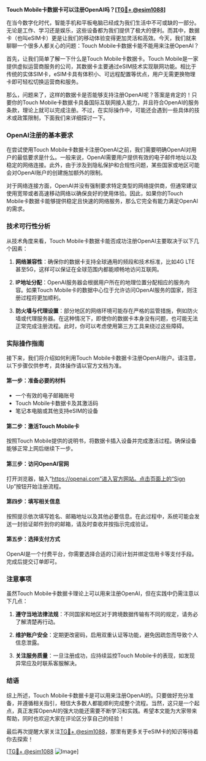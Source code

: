 **Touch Mobile卡数据卡可以注册OpenAI吗？[[TG💪+ @esim1088](https://t.me/s/esim1088)]**

在当今数字化时代，智能手机和平板电脑已经成为我们生活中不可或缺的一部分。无论是工作、学习还是娱乐，这些设备都为我们提供了极大的便利。而其中，数据卡（也叫eSIM卡）更是让我们的移动体验变得更加灵活和高效。今天，我们就来聊聊一个很多人都关心的问题：Touch Mobile卡数据卡能不能用来注册OpenAI？

首先，让我们简单了解一下什么是Touch Mobile卡数据卡。Touch Mobile是一家提供虚拟运营商服务的公司，其数据卡主要通过eSIM技术实现联网功能。相比于传统的实体SIM卡，eSIM卡具有体积小、可远程配置等优点，用户无需更换物理卡即可轻松切换运营商和服务。

那么，问题来了，这样的数据卡是否能够支持注册OpenAI呢？答案是肯定的！只要你的Touch Mobile卡数据卡具备国际互联网接入能力，并且符合OpenAI的服务条款，理论上就可以完成注册。不过，在实际操作中，可能还会遇到一些具体的技术或政策限制，下面我们来详细探讨一下。

### OpenAI注册的基本要求

在尝试使用Touch Mobile卡数据卡注册OpenAI之前，我们需要明确OpenAI对用户的最低要求是什么。一般来说，OpenAI需要用户提供有效的电子邮件地址以及稳定的网络连接。此外，由于涉及到隐私保护和合规性问题，某些国家或地区可能会对OpenAI账户的创建施加额外的限制。

对于网络连接方面，OpenAI并没有强制要求特定类型的网络提供商，但通常建议使用宽带或者高速移动网络以确保良好的使用体验。因此，如果你的Touch Mobile卡数据卡能够提供稳定且快速的网络服务，那么它完全有能力满足OpenAI的需求。

### 技术可行性分析

从技术角度来看，Touch Mobile卡数据卡能否成功注册OpenAI主要取决于以下几个因素：

1. **网络兼容性**：确保你的数据卡支持全球通用的频段和技术标准，比如4G LTE甚至5G，这样可以保证在全球范围内都能顺畅地访问互联网。
   
2. **IP地址分配**：OpenAI服务器会根据用户所在的地理位置分配相应的服务内容。如果Touch Mobile卡的数据中心位于允许访问OpenAI服务的国家，则注册过程将更加顺利。

3. **防火墙与代理设置**：部分地区的网络环境可能存在严格的监管措施，例如防火墙或代理服务器。在这种情况下，即使你的数据卡本身没有问题，也可能无法正常完成注册流程。此时，你可以考虑使用第三方工具来绕过这些障碍。

### 实际操作指南

接下来，我们将介绍如何利用Touch Mobile卡数据卡注册OpenAI账户。请注意，以下步骤仅供参考，具体操作请以官方文档为准。

#### 第一步：准备必要的材料
- 一个有效的电子邮箱账号
- Touch Mobile卡数据卡及其激活码
- 笔记本电脑或其他支持eSIM的设备

#### 第二步：激活Touch Mobile卡
按照Touch Mobile提供的说明书，将数据卡插入设备并完成激活过程。确保设备能够正常上网后继续下一步。

#### 第三步：访问OpenAI官网
打开浏览器，输入“https://openai.com”进入官方网站。点击页面上的“Sign Up”按钮开始注册流程。

#### 第四步：填写相关信息
按照提示依次填写姓名、邮箱地址以及其他必要信息。在此过程中，系统可能会发送一封验证邮件到你的邮箱，请及时查收并按指示完成验证。

#### 第五步：选择支付方式
OpenAI是一个付费平台，你需要选择合适的订阅计划并绑定信用卡等支付手段。完成后提交订单即可。

### 注意事项

虽然Touch Mobile卡数据卡理论上可以用来注册OpenAI，但在实践中仍需注意以下几点：

1. **遵守当地法律法规**：不同国家和地区对于跨境数据传输有不同的规定，请务必了解清楚再行动。
   
2. **维护账户安全**：定期更改密码，启用双重认证等功能，避免因疏忽而导致个人信息泄露。

3. **关注服务质量**：一旦注册成功，应持续监控Touch Mobile卡的表现，如发现异常应及时联系客服解决。

### 结语

综上所述，Touch Mobile卡数据卡是可以用来注册OpenAI的。只要做好充分准备，并遵循相关指引，相信大多数人都能顺利完成整个流程。当然，这只是一个起点，真正发挥OpenAI的强大功能还需要不断学习和实践。希望本文能为大家带来帮助，同时也欢迎大家在评论区分享自己的经验！

最后再次提醒大家关注[TG💪+ @esim1088](https://t.me/s/esim1088)，那里有更多关于eSIM卡的知识等待着你去探索！

[[TG💪+ @esim1088](https://t.me/s/esim1088) ![Image](https://i.postimg.cc/4NQfJmqS/Snipaste-2025-05-13-00-14-12.png)]